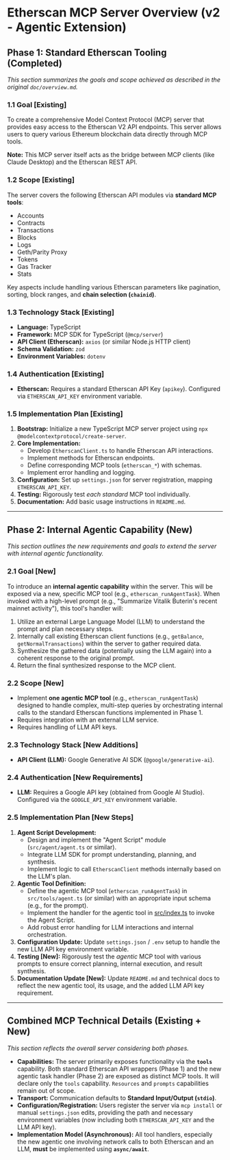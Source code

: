 # Etherscan MCP Server Overview (v2 - Agentic Extension)

## Phase 1: Standard Etherscan Tooling (Completed)

_This section summarizes the goals and scope achieved as described in the original `doc/overview.md`._

### 1.1 Goal [Existing]

To create a comprehensive Model Context Protocol (MCP) server that provides easy access to the Etherscan V2 API endpoints. This server allows users to query various Ethereum blockchain data directly through MCP tools.

**Note:** This MCP server itself acts as the bridge between MCP clients (like Claude Desktop) and the Etherscan REST API.

### 1.2 Scope [Existing]

The server covers the following Etherscan API modules via **standard MCP tools**:

- Accounts
- Contracts
- Transactions
- Blocks
- Logs
- Geth/Parity Proxy
- Tokens
- Gas Tracker
- Stats

Key aspects include handling various Etherscan parameters like pagination, sorting, block ranges, and **chain selection (`chainid`)**.

### 1.3 Technology Stack [Existing]

- **Language:** TypeScript
- **Framework:** MCP SDK for TypeScript (`@mcp/server`)
- **API Client (Etherscan):** `axios` (or similar Node.js HTTP client)
- **Schema Validation:** `zod`
- **Environment Variables:** `dotenv`

### 1.4 Authentication [Existing]

- **Etherscan:** Requires a standard Etherscan API Key (`apikey`). Configured via `ETHERSCAN_API_KEY` environment variable.

### 1.5 Implementation Plan [Existing]

1.  **Bootstrap:** Initialize a new TypeScript MCP server project using `npx @modelcontextprotocol/create-server`.
2.  **Core Implementation:**
    - Develop `EtherscanClient.ts` to handle Etherscan API interactions.
    - Implement methods for Etherscan endpoints.
    - Define corresponding MCP tools (`etherscan_*`) with schemas.
    - Implement error handling and logging.
3.  **Configuration:** Set up `settings.json` for server registration, mapping `ETHERSCAN_API_KEY`.
4.  **Testing:** Rigorously test _each standard_ MCP tool individually.
5.  **Documentation:** Add basic usage instructions in `README.md`.

---

## Phase 2: Internal Agentic Capability (New)

_This section outlines the new requirements and goals to extend the server with internal agentic functionality._

### 2.1 Goal [New]

To introduce an **internal agentic capability** within the server. This will be exposed via a new, specific MCP tool (e.g., `etherscan_runAgentTask`). When invoked with a high-level prompt (e.g., "Summarize Vitalik Buterin's recent mainnet activity"), this tool's handler will:

1.  Utilize an external Large Language Model (LLM) to understand the prompt and plan necessary steps.
2.  Internally call existing Etherscan client functions (e.g., `getBalance`, `getNormalTransactions`) within the server to gather required data.
3.  Synthesize the gathered data (potentially using the LLM again) into a coherent response to the original prompt.
4.  Return the final synthesized response to the MCP client.

### 2.2 Scope [New]

- Implement **one agentic MCP tool** (e.g., `etherscan_runAgentTask`) designed to handle complex, multi-step queries by orchestrating internal calls to the standard Etherscan functions implemented in Phase 1.
- Requires integration with an external LLM service.
- Requires handling of LLM API keys.

### 2.3 Technology Stack [New Additions]

- **API Client (LLM):** Google Generative AI SDK (`@google/generative-ai`).

### 2.4 Authentication [New Requirements]

- **LLM:** Requires a Google API key (obtained from Google AI Studio). Configured via the `GOOGLE_API_KEY` environment variable.

### 2.5 Implementation Plan [New Steps]

1.  **Agent Script Development:**
    - Design and implement the "Agent Script" module (`src/agent/agent.ts` or similar).
    - Integrate LLM SDK for prompt understanding, planning, and synthesis.
    - Implement logic to call `EtherscanClient` methods internally based on the LLM's plan.
2.  **Agentic Tool Definition:**
    - Define the agentic MCP tool (`etherscan_runAgentTask`) in `src/tools/agent.ts` (or similar) with an appropriate input schema (e.g., for the prompt).
    - Implement the handler for the agentic tool in [src/index.ts](cci:7://file:///Users/haoming/Documents/Avium%202024/Work%20Docs/etherscan-mcp/src/index.ts:0:0-0:0) to invoke the Agent Script.
    - Add robust error handling for LLM interactions and internal orchestration.
3.  **Configuration Update:** Update `settings.json` / `.env` setup to handle the new LLM API key environment variable.
4.  **Testing [New]:** Rigorously test the _agentic_ MCP tool with various prompts to ensure correct planning, internal execution, and result synthesis.
5.  **Documentation Update [New]:** Update `README.md` and technical docs to reflect the new agentic tool, its usage, and the added LLM API key requirement.

---

## Combined MCP Technical Details (Existing + New)

_This section reflects the overall server considering both phases._

- **Capabilities:** The server primarily exposes functionality via the **`tools`** capability. Both standard Etherscan API wrappers (Phase 1) and the new agentic task handler (Phase 2) are exposed as distinct MCP tools. It will declare only the `tools` capability. `Resources` and `prompts` capabilities remain out of scope.
- **Transport:** Communication defaults to **Standard Input/Output (`stdio`)**.
- **Configuration/Registration:** Users register the server via `mcp install` or manual `settings.json` edits, providing the path and necessary environment variables (now including both `ETHERSCAN_API_KEY` and the LLM API key).
- **Implementation Model (Asynchronous):** All tool handlers, especially the new agentic one involving network calls to both Etherscan and an LLM, **must** be implemented using **`async/await`**.
